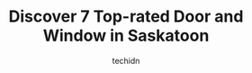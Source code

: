 ---
layout: ampstory
image: https://i0.wp.com/www.auto.or.id/wp-content/uploads/2023/06/frontier-vinyl-glass-0-saskatoon-1686324788.jpeg?resize=640,853
author: techidn
featured: false
description: Saskatoon, Saskatchewan, Canada is a haven for Door and Window enthusiasts, boasting an impressive array of 7 top-notch establishments. Whether youre a seasoned connoisseur or simply curiou
title: Discover 7 Top-rated Door and Window in Saskatoon
cover:
   title: Discover 7 Top-rated Door and Window in Saskatoon
   subtitle: AUTO.OR.ID
   background: https://www.auto.or.id/wp-content/uploads/2023/06/frontier-vinyl-glass-0-saskatoon-1686324788.jpeg

pages: 
 - layout: thirds
   top: <h1>#1 Pura Windows</h1>
   bottom: "<p>Dave and his team were wonderful to work with! They were very patient with my toddler who wanted to be a part of things. We love our new windows so much, and would defini</p>"
   background: https://www.auto.or.id/wp-content/uploads/2023/06/frontier-vinyl-glass-1-saskatoon-1686324790.jpeg
   backgroundblur: true
 - layout: thirds
   top: <h1>#2 Durabuilt Windows & Doors Saskatoon Design Gallery</h1>
   bottom: "<p>3247A Millar Ave, Saskatoon, SK S7K 5Y3, Canada</p>"
   background: https://www.auto.or.id/wp-content/uploads/2023/06/frontier-vinyl-glass-2-saskatoon-1686324791.jpeg
   cta:
      link: https://www.auto.or.id/discover-7-top-rated-door-and-window-in-saskatoon/
      text: Discover 7 Top-rated Door and Window in Saskatoon
 - layout: thirds
   top: <h1>#3 YXE Windows & Doors</h1>
   bottom: "<p>3210 Millar Ave #3, Saskatoon, SK S7K 5Y2, Canada</p>"
   background: https://images.unsplash.com/photo-1630019210269-d0ebeee405f0?ixlib=rb-4.0.3&ixid=MnwxMjA3fDB8MHxwaG90by1wYWdlfHx8fGVufDB8fHx8&auto=format&fit=crop&w=640&h=853&q=80
   cta:
      link: https://www.auto.or.id/discover-7-top-rated-door-and-window-in-saskatoon/
      text: Discover 7 Top-rated Door and Window in Saskatoon
 - layout: thirds
   top: <h1>#4 Denovo Window & Door</h1>
   bottom: "<p>203 47th St E, Saskatoon, SK S7K 5H1, Canada</p>"
   background: https://images.unsplash.com/photo-1596639410350-3b994b89e9b1?ixlib=rb-4.0.3&ixid=MnwxMjA3fDB8MHxwaG90by1wYWdlfHx8fGVufDB8fHx8&auto=format&fit=crop&w=640&h=853&q=80
   cta:
      link: https://www.auto.or.id/discover-7-top-rated-door-and-window-in-saskatoon/
      text: Discover 7 Top-rated Door and Window in Saskatoon
 - layout: thirds
   top: <h1>#5 Window Seal West, Window Replacement Saskatoon</h1>
   bottom: "<p>401 45 St W #9, Saskatoon, SK S7L 5Z9, Canada</p>"
   background: https://images.unsplash.com/photo-1512374554703-ce361659d5ce?ixlib=rb-4.0.3&ixid=MnwxMjA3fDB8MHxwaG90by1wYWdlfHx8fGVufDB8fHx8&auto=format&fit=crop&w=640&h=853&q=80
   cta:
      link: https://www.auto.or.id/discover-7-top-rated-door-and-window-in-saskatoon/
      text: Discover 7 Top-rated Door and Window in Saskatoon
 - layout: thirds
   top: <h1>#6 Frontier Vinyl & Glass</h1>
   bottom: "<p>811 50 St E, Saskatoon, SK S7K 3Y5, Canada</p>"
   background: https://images.unsplash.com/photo-1625863929285-5e37a6b0df1c?ixlib=rb-4.0.3&ixid=MnwxMjA3fDB8MHxwaG90by1wYWdlfHx8fGVufDB8fHx8&auto=format&fit=crop&w=640&h=853&q=80
   cta:
      link: https://www.auto.or.id/discover-7-top-rated-door-and-window-in-saskatoon/
      text: Discover 7 Top-rated Door and Window in Saskatoon
 - layout: thirds
   top: <h1>#7 Sunview Windows and Doors</h1>
   bottom: "<p>3347 Millar Ave, Saskatoon, SK S7K 5Y5, Canada</p>"
   background: https://images.unsplash.com/photo-1515674447568-09bbb507b96c?ixlib=rb-4.0.3&ixid=MnwxMjA3fDB8MHxwaG90by1wYWdlfHx8fGVufDB8fHx8&auto=format&fit=crop&w=640&h=853&q=80
   cta:
      link: https://www.auto.or.id/discover-7-top-rated-door-and-window-in-saskatoon/
      text: Discover 7 Top-rated Door and Window in Saskatoon
 - layout: thirds
   middle: Continue reading...
   background: https://images.unsplash.com/photo-1523676060187-f55189a71f5e?ixlib=rb-4.0.3&ixid=MnwxMjA3fDB8MHxwaG90by1wYWdlfHx8fGVufDB8fHx8&auto=format&fit=crop&w=640&h=853&q=80
   cta:
      link: https://www.auto.or.id/discover-7-top-rated-door-and-window-in-saskatoon/
      text: Discover 7 Top-rated Door and Window in Saskatoon

---